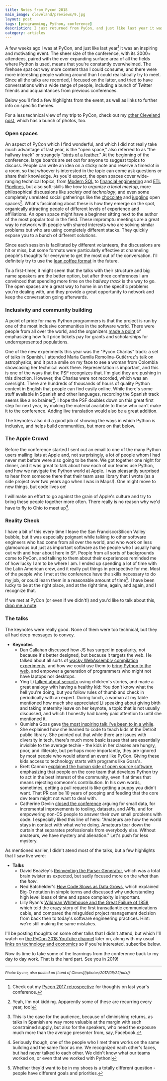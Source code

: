 ```yaml
---
title: Notes from Pycon 2018
main_image: cleveland/previews/9.jpg
layout: post
tags: [programming, Python, conference]
description: I just returned from PyCon, and just like last year it was an inspiring and motivating event. The sheer size of the conference, with its three thousand plus attendees, paired with the ever expanding surface area of all the fields where Python is used means that you're constantly overwhelmed.
category: articles
---
```

A few weeks ago I was at PyCon, and just like last year[^1] it was an inspiring and motivating event. The sheer size of the conference, with its 3000+ attendees, paired with the ever expanding surface area of all the fields where Python is used, means that you're constantly overwhelmed. The firehose spat out way more content than I could consume, and there were more interesting people walking around than I could realistically try to meet. Since all the talks are recorded, I focused on the latter, and tried to have conversations with a wide range of people, including a bunch of Twitter friends and acquaintances from previous conferences.

Below you'll find a few highlights from the event, as well as links to further info on specific themes.

For a less technical view of my trip to PyCon, check out my [other Cleveland post](/photos/2018/06/01/cleveland/), which has a bunch of photos, too.

### Open spaces
An aspect of PyCon which I find wonderful, and which I did not really take much advantage of last year, is the "open space," also referred to as "the hallway track" or strangely "[birds of a feather](https://en.wikipedia.org/wiki/Birds_of_a_feather_(computing))." At the beginning of the conference, large boards are set out for anyone to suggest topics to discuss. People can write an idea on a sticky note and reserve a timeslot in a room, so that whoever is interested in the topic can come ask questions or share their knowledge. As you'd expect, the open spaces cover wide-ranging technical topics, from [Modern SQL](https://etherpad.wikimedia.org/p/PyCon_2018_-_Modern_SQL) to [financial engineering](https://github.com/PyConFinance/PyConUS2018) and [ETL Pipelines](https://twitter.com/imbilltucker/status/995726906975768577), but also soft-skills like _how to organize a local meetup_, more philosophical discussions like _society and technology_, and even some completely unrelated social gatherings like the [chocolate](https://twitter.com/treyhunner/status/995376817841287168) and [juggling](https://twitter.com/aniawsz/status/995413098512121862) open spaces[^2]. What's fascinating about these is how they emerge on the spot, organically attracting people of different levels of experience and affiliations. An open space might have a beginner sitting next to the author of the most popular tool in the field. These impromptu meetings are a great way to network with people with shared interests who are solving similar problems but who are using completely different stacks. They quickly expose you to a bunch of different solutions.

Since each session is facilitated by different volunteers, the discussions are hit or miss, but some formats were particularly effective at channeling people's thoughts for everyone to get the most out of the conversation. I'll definitely try to use the [lean coffee format](http://leancoffee.org/) in the future.

To a first-timer, it might seem that the talks with their structure and big name speakers are the better option, but after three conferences I am convinced that spending more time on the _hallway track_ is the way to go. The open spaces are a great way to home in on the specific problems you're dealing with, and they provide a great opportunity to network and keep the conversation going afterwards.

### Inclusivity and community building
A point of pride for many Python programmers is that the project is run by one of the most inclusive communities in the software world. There were people from all over the world, and the organizers [made a point](https://www.youtube.com/watch?v=79AIzbjLzdk) of emphasizing how full price tickets pay for grants and scholarships for underrepresented populations.

One of the new experiments this year was the "Pycon Charlas" track: a set of talks in Spanish. I attended Maria Camila Remolina-Gutiérrez's talk on astrophysics, and it put a smile on my face to see a woman from Colombia showcasing her technical work there. Representation is important, and this is one of the ways that the PSF recognizes that. I'm glad they are pushing in this direction. However, the Charlas were not recorded, which was an oversight. There are hundreds of thousands of hours of quality Python content in English that people can find easily online. While there's some stuff available in Spanish and other languages, recording the Spanish track seems like a no brainer[^3]. I hope the PSF doubles down on this great first step for next year, by making the material available to those who can't make it to the conference. Adding live translation would also be a great addition.

The keynotes also did a good job of showing the ways in which Python is inclusive, and helps build communities, but more on that below.

### The Apple Crowd

Before the conference started I sent out an email to one of the many Python users mailing lists at Apple and, not surprisingly, a lot of people whom I had never met before were also going to be there. We got together one night for dinner, and it was great to talk about how each of our teams use Python, and how we navigate the Python world at Apple. I was pleasantly surprised to hear from someone there that their team uses library that I wrote (as a side project over two years ago when I was in Maps!). One might move to new things, but code lives on!

I will make an effort to go against the grain of Apple's culture and try to bring these people together more often. There really is no reason why we'd have to fly to Ohio to meet up[^4].

### Reality Check
I have a bit of this every time I leave the San Francisco/Silicon Valley bubble, but it was especially poignant while talking to other software engineers who had come from all over the world, and who work on less glamourous but just as important software as the people who I usually hang out with and hear about here in SF. People from all sorts of backgrounds come to PyCon, and talking to them about their experiences reminded me of how lucky I am to be where I am. I ended up spending a lot of time with the Latin American crew, and it really put things in perspective for me. Most of the people who I met at the conference have the skills necessary to do my job, or could learn them in a reasonable amount of time[^5]. I have been lucky to be at the right place, and at the right time, again, and again, and I recognize that.

If we met at PyCon (or even if we didn't!) and you'd like to talk about this, [drop me a note](/contact).

### The talks
The keynotes were really good. None of them were too technical, but they all had deep messages to convey.

* **Keynotes**
    * Dan Callahan discussed how JS has surged in popularity, not because it's better designed, but because it targets the web. He talked about all sorts of [wacky WebAssembly compilation experiments](http://assets.metacade.com/emulators/win311vr.html), and how we could use them to [bring Python to the web](https://www.youtube.com/watch?v=ITksU31c1WY), and empower a generation of programmers who might not have laptops nor desktops.
    * Ying Li [talked about security](https://www.youtube.com/watch?v=VJ0vibC_Hl0&t=2107s) using children's stories, and made a great analogy with having a healthy kid: You don't know what the hell you're doing, but you follow rules of thumb and check in periodically with an expert. During lunch, a woman at my table mentioned how much she appreciated Li speaking about giving birth and taking maternity leave on her keynote, a topic that is not usually discussed, and which I honestly had barely paid attention to until she mentioned it.
    * Qumisha Goss﻿ gave [the most inspiring talk I've been to in a while](https://www.youtube.com/watch?v=VJ0vibC_Hl0&t=4055s). She explained how she learned to code to teach kids at the Detroit public library. She pointed out that while there are issues with diversity in tech, there's much more basic issues that are essentially invisible to the average techie - the kids in her classes are hungry, poor, and illiterate, but perhaps more importantly, they are ignored by most people who would attend an event like PyCon. Giving these kids access to technology starts with programs like Goss's.
    * Brett Cannon [explained the human side of open source software](https://www.youtube.com/watch?v=tzFWz5fiVKU&t=2967s), emphasizing that people on the core team that develops Python try to act in the best interest of the community, even if at times that means rejecting someone's contribution. In his own words, sometimes, getting a pull request is like getting a puppy you didn't want. That PR can be 10 years of pooping and feeding that the core dev team might not want to deal with.
    * Catherine Devlin [closed  the conference](https://www.youtube.com/watch?v=3kta4GB3PAw) arguing for small data, for incremental improvements to tooling, datasets, and APIs, and for empowering non-CS people to answer their own small problems with code. I especially liked this line of hers: "Amateurs are how the world stays in contact with what we're doing. Amateurs tear down the curtain that separates professionals from everybody else. Without amateurs, we have mystery and alienation." Let's push for less mystery.

As mentioned earlier, I didn't atend most of the talks, but a few highlights that I saw live were:

* **Talks**
    * David Beazley's [Reinventing the Parser Generator](https://www.youtube.com/watch?v=zJ9z6Ge-vXs), which was a total brain twister as expected, but sadly focused more on the _what_ than the _how_.
    * Ned Batchelder's [How Code Slows as Data Grows](https://www.youtube.com/watch?v=duvZ-2UK0fc), which explained Big-O notation in simple terms and discussed why understanding high level ideas of time and space complexity is important.
    * Lilly Ryan's [Wildman Whitehouse and the Great Failure of 1858](https://www.youtube.com/watch?v=GuNoaAFnTPg), which told the crazy story of the first transatlantic communications cable, and compared the misguided project management decision from back then to today's software engineering practices. Hint: we're still making the same mistakes.

I'll be posting thoughts on some other talks that I didn't attend, but which I'll watch on [the PyCon 2018 YouTube channel](https://www.youtube.com/channel/UCsX05-2sVSH7Nx3zuk3NYuQ) later on, along with my usual [links on technology and economics](/links) so if you're interested, subscribe below.

Now its time to take some of the learnings from the conference back to my day to day work. That is the hard part. See you in 2019!

[^1]: Check out my [Pycon 2017 retrospective](/articles/2017/06/15/pycon/) for thoughts on last year's conference.
[^2]: Yeah, I'm not kidding. Apparently some of these are recurring every year, too!
[^3]: This is the case for the audience, because of diminishing returns, as talks in Spanish are way more valuable at the margin with such constrained supply, but also for the speakers, who need the exposure much more than the average presenter from, say, Facebook.
[^4]: Seriously though, one of the people who I met there works on the same building and the same floor as me. We recognized each other's faces, but had never talked to each other. We didn't know what our teams worked on, or even that we worked with Python!
[^5]: Whether they'd want to be in my shoes is a totally different question - people have different goals and priorities.


<hr>
<small><em>Photo: by me, also posted on [Land of Cleves](/photos/2017/05/22/pdx/)</em></small>
